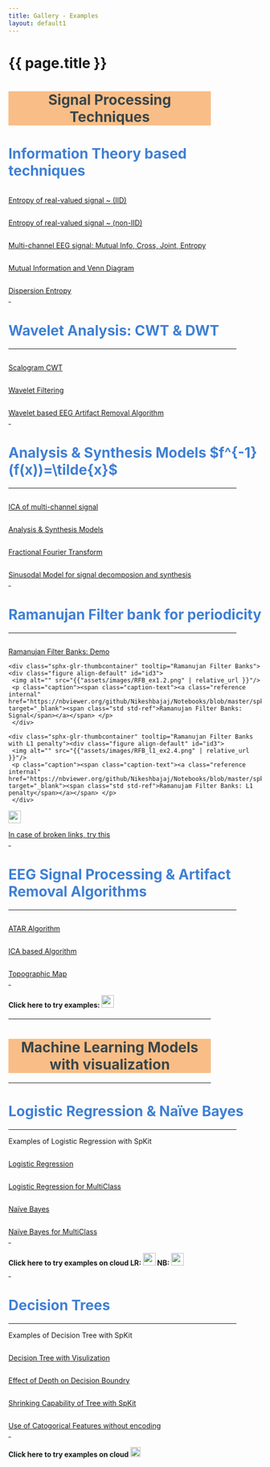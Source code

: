 ```yaml
---
title: Gallery - Examples
layout: default1
---
```


# {{ page.title }}

<script type="text/javascript"
  src="http://cdnjs.cloudflare.com/ajax/libs/mathjax/2.7.1/MathJax.js?config=TeX-AMS-MML_HTMLorMML">
</script>
<script type='text/x-mathjax-config'>
MathJax.Hub.Config({                  
tex2jax: {                  
    inlineMath: [ ['$','$'], ["\[","\]"] ],                  
},                  
"HTML-CSS": {                  
    linebreaks: {                  
        automatic: true                   
    }                  
}                  
});                  
</script>                  
<script type="text/javascript" async src = "https://cdnjs.cloudflare.com/ajax/libs/mathjax/2.7.1/MathJax.js?config=TeX-MML-AM_CHTML"></script>

<!--
You can use HTML elements in Markdown, such as the comment element, and they won't
be affected by a markdown parser. However, if you create an HTML element in your
markdown file, you cannot use markdown syntax within that element's contents.
-->
<!-- # <ins>Signal Processing Techniques</ins> -->
<div id="index-grid-half" class="section group">

<!-- <h1 style="max-width: 90%; text-align:center;background: #F9BE87;display=flex;padding:10px;"><a style="color:black;">Signal Processing Techniques</a></h1> -->
<h1 style="max-width: 80%; text-align:center;background: #F9BE87;color:#3A464A;">Signal Processing Techniques</h1>


<!-- <h1 style="text-align:center;display=block;padding:10px;left:50%;"><a style="color:black;">Signal Processing Techniques</a></h1> -->

<!-- <span id="id2"></span><h1 id = 'ITC' style="text-align:left;"><a style="color:DodgerBlue;" class="toc-backref" href="#ITC"><span class="section-number"></span>Information Theory based techniques</a></h1> -->

<h1 id = 'ITC' style="text-align:left;color:#4080D4;">Information Theory based techniques</h1>
<!-- <p style="text-align:left;"></p> -->

   <div class="sphx-glr-thumbcontainer" tooltip="Computing entropy of real-valued signal.">
     <div class="figure align-default" id="">
     <img alt="" src="{{"assets/images/entropy_1.jpg" | relative_url }}"/>
     <p class="caption"><span class="caption-text">
     <a class="reference internal" href="https://nbviewer.org/github/Nikeshbajaj/Notebooks/blob/master/spkit/SP/Entropy_example.ipynb"  target="_blank">Entropy of real-valued signal ~ (IID)</a>
     </span>
     </p>
     </div>
   </div>
   <div class="sphx-glr-thumbcontainer" tooltip="Computing entropy of real-valued signal.">
     <div class="figure align-default" id="">
     <img alt="" src="{{"assets/images/entropy_1.jpg" | relative_url }}"/>
     <p class="caption"><span class="caption-text">
     <a class="reference internal" href="https://spkit.readthedocs.io/en/latest/informationtheory.html#entropy-of-real-valued-signal-non-iid"  target="_blank">Entropy of real-valued signal ~ (non-IID)</a></span>
     </p>
     </div>
   </div>
   <div class="sphx-glr-thumbcontainer" tooltip="Multi-channel EEG analysis with Information Theory"><div class="figure align-default" id="id3">
     <img alt="" src="{{"assets/images/EEG_it4.png" | relative_url }}"/>
     <p class="caption"><span class="caption-text"><a class="reference internal" href="https://nbviewer.org/github/Nikeshbajaj/Notebooks/blob/master/spkit/SP/Entropy_EEG_Example.ipynb" target="_blank">Multi-channel EEG signal: Mutual Info, Cross, Joint, Entropy</a></span></p>
     </div>
   </div>
   <div class="sphx-glr-thumbcontainer" tooltip="Venn Diagram and Mutual Info."><div class="figure align-default" id="id3">
     <img alt="" src="{{"assets/images/MutualInfo_Venn_1.gif" | relative_url }}"/>
     <p class="caption"><span class="caption-text"><a class="reference internal" href="https://mybinder.org/v2/gh/Nikeshbajaj/Notebooks/master?urlpath=lab/tree/spkit_SP" target="_blank">Mutual Information and Venn Diagram</a></span>
     </p>
     </div>
   </div>
   <div class="sphx-glr-thumbcontainer" tooltip="Dispersion Entropy"><div class="figure align-default" id="id3">
    <img alt="" src="{{"assets/images/dis_entropy_4.png" | relative_url }}"/>
    <p class="caption"><span class="caption-text"><a class="reference internal" href="https://nbviewer.org/github/Nikeshbajaj/Notebooks/blob/master/spkit/SP/Dispersion_Entropy_1_demo_EEG.ipynb" target="_blank">Dispersion Entropy</a></span></p>
    </div>
  </div>

<!---================================================================ -->
  <div class="toctree-wrapper compound"></div>
  <hr style="width:1%;margin-left: 0px;">
  <!-- <hr style="width:10%;margin-left: 0px;"> -->
  <!-- <hr width="10%"> -->
  <!-- <span id="id2"></span> -->
  <h1 id = 'wavelet' style="text-align:left;color:#4080D4;">Wavelet Analysis: CWT & DWT</h1>
  <hr style="width:90%;margin-left: 0px;margin-right: 0px;margin-top: 0px;">

<!-- <a style="color:DodgerBlue;"></a>
  <p style="text-align:left;"></p> -->

   <div class="toctree-wrapper compound"></div>
   <div class="sphx-glr-thumbcontainer" tooltip="Scalogram CWT with different wavelets"><div class="figure align-default" id="id3">
     <img alt="" src="{{"assets/images/cwt.jpg" | relative_url }}"/>
     <p class="caption"><span class="caption-text"><a class="reference internal" href="https://nbviewer.org/github/Nikeshbajaj/Notebooks/blob/master/spkit/SP/ScalogramCWT_v0.0.9.2.ipynb" target="_blank"><span class="std std-ref">Scalogram CWT</span></a></span> </p>
     </div>
   </div>
   <div class="sphx-glr-thumbcontainer" tooltip="Wavelet Filtering"><div class="figure align-default" id="id3">
   <img alt="" src="{{"assets/images/wavelet_filtering_2.png" | relative_url }}"/>
   <p class="caption"><span class="caption-text"><a class="reference internal" href="wfilter" target="_blank"><span class="std std-ref">Wavelet Filtering</span></a></span> </p>
   </div>
 </div>
 <div class="sphx-glr-thumbcontainer" tooltip="Automatic and Tunable Artifact Removal Algorithm.">
    <div class="figure align-default" id="">
    <img alt="" src="{{"assets/images/ATAR_Beta_tune_2.gif" | relative_url }}"/>
    <p class="caption"><span class="caption-text"><a class="reference internal" href="https://nbviewer.org/github/Nikeshbajaj/Notebooks/blob/master/spkit/SP/ATAR_Algorithm_EEG_Artifact_Removal.ipynb"  target="_blank"><span class="std std-ref">Wavelet based EEG Artifact Removal Algorithm</span></a></span> </p>
    </div>
  </div>


<!---================================================================ -->
<div class="toctree-wrapper compound"></div>
<!-- <hr style="width:90%;margin-left: 0px;margin-right: 0px;"> -->
<hr style="width:1%;margin-left: 0px;">
 <!-- <hr width="10%"> -->
 <!-- <span id="id2"></span><h1 style="text-align:left;"><a style="color:DodgerBlue;" class="toc-backref" href="#A&S"><span class="section-number"></span>Analysis & Synthesis Models $$f^{-1}(f(x))=\tilde{x}$$</a></h1> -->

<h1 id = 'A&S' style="text-align:left;color:#4080D4;">Analysis & Synthesis Models $f^{-1}(f(x))=\tilde{x}$</h1>
<hr style="width:90%;margin-left: 0px;margin-right: 0px;margin-top: 0px;">

 <!-- <p style="text-align:left;"></p> -->

 <div class="sphx-glr-thumbcontainer" tooltip="ICA of EEG signal"><div class="figure align-default" id="id3">
   <img alt="" src="{{"assets/images/ICA_EEG_3.jpg" | relative_url }}"/>
   <p class="caption"><span class="caption-text"><a class="reference internal" href="https://nbviewer.org/github/Nikeshbajaj/Notebooks/blob/master/spkit/SP/ICA_EEG_example.ipynb" target="_blank"><span class="std std-ref">ICA of multi-channel signal</span></a></span> </p>
   </div>
 </div>

 <div class="sphx-glr-thumbcontainer" tooltip="Analysis & Synthesis Models"><div class="figure align-default" id="id3">
    <img alt="" src="{{"assets/images/A&S_blockgiagram_1.png" | relative_url }}"/>
    <p class="caption"><span class="caption-text"><a class="reference internal" href="https://nbviewer.org/github/Nikeshbajaj/Notebooks/blob/master/spkit/SP/Analysis_Sythesis_Models.ipynb" target="_blank"><span class="std std-ref">Analysis & Synthesis Models</span></a></span> </p>
    </div>
  </div>
  <div class="sphx-glr-thumbcontainer" tooltip="Fractional Fourier Transform"><div class="figure align-default" id="id3">
    <img alt="" src="{{"assets/images/frft_sin_3.gif" | relative_url }}"/>
    <p class="caption"><span class="caption-text"><a class="reference internal" href="https://nbviewer.org/github/Nikeshbajaj/Notebooks/blob/master/spkit/SP/FRFT_demo_sine.ipynb" target="_blank"><span class="std std-ref">Fractional Fourier Transform</span></a></span> </p>
    </div>
  </div>

  <div class="sphx-glr-thumbcontainer" tooltip="Sinusodal Model"><div class="figure align-default" id="id3">
    <img alt="" src="{{"assets/images/sinusodal_model_2.png" | relative_url }}"/>
    <p class="caption"><span class="caption-text"><a class="reference internal" href="https://nbviewer.org/github/Nikeshbajaj/Notebooks/blob/master/spkit/SP/Sinasodal_Model_AnalysisSynthesis.ipynb" target="_blank"><span class="std std-ref">Sinusodal Model for signal decomposion and synthesis</span></a></span> </p>
    </div>
  </div>

<!---================================================================ -->
 <div class="toctree-wrapper compound"></div>
 <!-- <hr width="10%"> -->
 <hr style="width:1%;margin-left: 0px;">
 <!-- <span id="id2"></span><h1 style="text-align:left;"><a style="color:DodgerBlue;" class="toc-backref" href="#A&S"><span class="section-number"></span>Ramanujan Filter bank for periodicity</a></h1>
 <p style="text-align:left;"></p> -->

 <h1 id = 'RBF' style="text-align:left;color:#4080D4;">Ramanujan Filter bank for periodicity</h1>
 <hr style="width:90%;margin-left: 0px;margin-right: 0px;margin-top: 0px;">
 <!-- <hr style="width:1%;margin-left: 0px;"> -->

   <div class="sphx-glr-thumbcontainer" tooltip="Ramanujan Filter Banks: Demo"><div class="figure align-default" id="id3">
     <img alt="" src="{{"assets/images/RFB_ex2.2.png" | relative_url }}"/>
     <p class="caption"><span class="caption-text"><a class="reference internal" href="https://nbviewer.org/github/Nikeshbajaj/Notebooks/blob/master/spkit/SP/Ramanujan_Filter_Banks_for_Period_Estimation_Demo_examples.ipynb" target="_blank"><span class="std std-ref">Ramanujan Filter Banks: Demo</span></a></span> </p>
     </div>
   </div>

    <div class="sphx-glr-thumbcontainer" tooltip="Ramanujan Filter Banks"><div class="figure align-default" id="id3">
     <img alt="" src="{{"assets/images/RFB_ex1.2.png" | relative_url }}"/>
     <p class="caption"><span class="caption-text"><a class="reference internal" href="https://nbviewer.org/github/Nikeshbajaj/Notebooks/blob/master/spkit/SP/Ramanujan_Filter_Banks_for_Period_Estimation_from_signal.ipynb" target="_blank"><span class="std std-ref">Ramanujan Filter Banks: Signal</span></a></span> </p>
     </div>
   </div>

    <div class="sphx-glr-thumbcontainer" tooltip="Ramanujan Filter Banks with L1 penalty"><div class="figure align-default" id="id3">
     <img alt="" src="{{"assets/images/RFB_l1_ex2.4.png" | relative_url }}"/>
     <p class="caption"><span class="caption-text"><a class="reference internal" href="https://nbviewer.org/github/Nikeshbajaj/Notebooks/blob/master/spkit/SP/Ramanujan_Filter_Banks_for_Period_Estimation_with_sparse_penalty.ipynb" target="_blank"><span class="std std-ref">Ramanujam Filter Banks: L1 penalty</span></a></span> </p>
     </div>
   </div>

   <div class="sphx-glr-thumbcontainer" tooltip="Binder Links"><div class="figure align-default" id="id3">
     <img alt="" src="https://mybinder.org/badge_logo.svg" height="25em"/>
     <p class="caption"><span class="caption-text"><a class="reference internal" href="https://mybinder.org/v2/gh/Nikeshbajaj/Notebooks/master?urlpath=lab/tree/spkit_SP" target="_blank"><span class="std std-ref">In case of broken links, try this</span></a></span> </p>
     </div>
   </div>


<!---================================================================ -->
<div class="toctree-wrapper compound"></div>
   <!-- <hr width="10%"> -->
<hr style="width:1%;margin-left: 0px;">
   <!-- <span id="id1"></span><h1 style="text-align:left;"><a style="color:DodgerBlue;" class="toc-backref" href="#EEG"><span class="section-number"></span>EEG Signal Processing & Artifact Removal Algorithms</a>
   <a class="headerlink" href="#eeg" title="Permalink to this headline">¶</a></h1>
   <p style="text-align:left;"></p> -->

 <h1 id='EEG' style="text-align:left;color:#4080D4;">EEG Signal Processing & Artifact Removal Algorithms</h1>
 <hr style="width:90%;margin-left: 0px;margin-right: 0px;margin-top: 0px;">
   <!-- <hr style="width:1%;margin-left: 0px;"> -->

<div class="sphx-glr-thumbcontainer" tooltip="Automatic and Tunable Artifact Removal Algorithm.">
   <div class="figure align-default" id="">
   <img alt="" src="{{"assets/images/ATAR_Beta_tune_2.gif" | relative_url }}"/>
 <p class="caption"><span class="caption-text"><a class="reference internal" href="https://nbviewer.org/github/Nikeshbajaj/Notebooks/blob/master/spkit/SP/ATAR_Algorithm_EEG_Artifact_Removal.ipynb"  target="_blank"><span class="std std-ref">ATAR Algorithm</span></a></span> </p>
   </div>
 </div>
<div class="sphx-glr-thumbcontainer" tooltip="ICA based Artifact Removal Algorithm.">
   <div class="figure align-default" id="">
   <img alt="" src="{{"assets/images/ICA_Artifact_Removal.png" | relative_url }}"/>
   <p class="caption"><span class="caption-text"><a class="reference internal" href="https://nbviewer.org/github/Nikeshbajaj/Notebooks/blob/master/spkit/SP/ICA_based_Artifact_Removal.ipynb"  target="_blank"><span class="std std-ref">ICA based Algorithm</span></a></span> </p>
   </div>
 </div>
 <div class="sphx-glr-thumbcontainer" tooltip="Topographical Maps.">
    <div class="figure align-default" id="">
    <img alt="" src="{{"examples/figures/eeg_dynamic_ssfi_1.gif" | relative_url }}"/>
    <p class="caption"><span class="caption-text"><a class="reference internal" href="gen_topo"  target="_blank"><span class="std std-ref">Topographic Map</span></a></span> </p>
    </div>
  </div>


 <div class="toctree-wrapper compound"></div>
 <!-- <hr width="10%"> -->
 <hr style="width:1%;margin-left: 0px;">
 <h4 style="text-align:left;">Click here to try examples: <a class="reference external" href="https://mybinder.org/v2/gh/Nikeshbajaj/Notebooks/master?urlpath=lab/tree/spkit_SP" target="_blank"><img src="https://mybinder.org/badge_logo.svg" height="25em"></a> </h4>
</div>
<div class="toctree-wrapper compound"></div>
<!-- <hr style="width:1%;margin-left: 0px;"> -->
<!--
<div id="index-grid-half" class="section group">
   <span id="id1"></span><h1 style="text-align:left;"><a style="color:DodgerBlue;" class="toc-backref" href="#EEG"><span class="section-number"></span>EEG Signal Processing</a>
   <a class="headerlink" href="#artifact-eeg" title="Permalink to this headline">¶</a></h1>
   <p style="text-align:left;"></p>
  <div class="sphx-glr-thumbcontainer" tooltip="Topographical Maps.">
     <div class="figure align-default" id="">
     <img alt="" src="{{"examples/figures/eeg_dynamic_ssfi_1.gif" | relative_url }}"/>
     <p class="caption"><span class="caption-text"><a class="reference internal" href="gen_topo"  target="_blank"><span class="std std-ref">Topographic Map</span></a></span> </p>
     </div>
   </div>
   <div class="toctree-wrapper compound"></div>
   <hr width="10%">
  </div> -->


<!-- # <ins>Machine Learning Models with visualization</ins> -->

 <div id="index-grid-half" class="section group">

 <!-- <hr style="width:50%;size:3;color:black;margin-left: 0px;"> -->

 <!-- <hr style="height:2px; width:50%; border-width:0; color:red; background-color:red;margin-left: 0px;"> -->
 <!-- <a name='ml'></a> -->
 <hr style="color:#3A464A; width:80%;margin-left: 0px;margin-right: 0px;margin-top: 0px;margin-bottom: 0px;">
 <h1 id = 'ml' style="color:#3A464A; max-width: 80%; text-align:center; background: #F9BE87;">Machine Learning Models with visualization</h1>
 <hr style="color:#3A464A; width:80%;margin-left: 0px;margin-right: 0px;margin-top: 0px;">
   <!-- <hr style="width:1%;margin-left: 0px;"> -->
<!-- <a style="color:#3A464A;"></a> -->
 <!-- class="toc-backref" -->
<!-- <a class="headerlink" href="#ml" title="">¶</a> -->



 <!-- <span id="id1"></span><h1 style="text-align:left;"><a style="color:DodgerBlue;" class="toc-backref" href="#LR"><span class="section-number"></span>Logistic Regression & Naïve Bayes</a></h1> -->
<h1 id='LRNB' style="text-align:left;color:#4080D4;">Logistic Regression & Naïve Bayes</h1>
<hr style="width:90%;margin-left: 0px;margin-right: 0px;margin-top: 0px;">
  <!-- <hr style="width:1%;margin-left: 0px;"> -->


 <p style="text-align:left;">Examples of Logistic Regression with SpKit</p>
 <div class="sphx-glr-thumbcontainer" tooltip="An example to demonstrate the visulization of Logistic Regression while training and plotting resulting weights.">
   <div class="figure align-default" id="">
   <img alt="" src="{{"assets/images/LR_v1.gif" | relative_url }}"/>
   <p class="caption"><span class="caption-text"><a class="reference internal" href="https://nbviewer.jupyter.org/github/Nikeshbajaj/Notebooks/blob/master/spkit_ML/LogisticRegression/1_LogisticRegression_examples_spkit.ipynb"  target="_blank"><span class="std std-ref">Logistic Regression</span></a></span> </p>
   </div>
 </div>

 <div class="toctree-wrapper compound"></div>

 <div class="sphx-glr-thumbcontainer" tooltip="Analysing weights"><div class="figure align-default" id="id3">
   <img alt="" src="{{"assets/images/LR_v2.png" | relative_url }}"/>
   <p class="caption"><span class="caption-text"><a class="reference internal" href="https://nbviewer.jupyter.org/github/Nikeshbajaj/Notebooks/blob/master/spkit_ML/LogisticRegression/2_LogisticRegression_Examples_spkitV0.0.9.ipynb" target="_blank"><span class="std std-ref">Logistic Regression for MultiClass</span></a></span> </p>
   </div>
 </div>

 <div class="sphx-glr-thumbcontainer" tooltip="Naive Bayes"><div class="figure align-default" id="id3">
   <img alt="" src="{{"assets/images/Bayes_rule.png" | relative_url }}"/>
   <p class="caption"><span class="caption-text"><a class="reference internal" href="https://nbviewer.jupyter.org/github/Nikeshbajaj/Notebooks/blob/master/spkit_ML/NaiveBayes/1_NaiveBayes_example_spkit.ipynb"><span class="std std-ref">Naïve Bayes</span></a></span> </p>
   </div>
 </div>

 <div class="sphx-glr-thumbcontainer" tooltip="Analysing weights"><div class="figure align-default" id="id3">
   <img alt="" src="{{"assets/images/NaiveBayes_1.png" | relative_url }}"/>
   <p class="caption"><span class="caption-text"><a class="reference internal" href="https://nbviewer.jupyter.org/github/Nikeshbajaj/Notebooks/blob/master/spkit_ML/NaiveBayes/1_NaiveBayes_example_spkit.ipynb" target="_blank"><span class="std std-ref">Naïve Bayes for MultiClass</span></a></span> </p>
   </div>
 </div>


 <div class="toctree-wrapper compound"></div>
 <!-- <hr width="10%"> -->
 <hr style="width:1%;margin-left: 0px;">
 <h4 style="text-align:left;">Click here to try examples on cloud LR: <a class="reference external" href="https://mybinder.org/v2/gh/Nikeshbajaj/Notebooks/master?urlpath=lab/tree/spkit_ML/LogisticRegression" target="_blank"><img src="https://mybinder.org/badge_logo.svg" height="25em"></a> NB: <a class="reference external" href="https://mybinder.org/v2/gh/Nikeshbajaj/Notebooks/master?urlpath=lab/tree/spkit_ML/NaiveBayes"><img src="https://mybinder.org/badge_logo.svg" height="25em"></a></h4>
 </div>

 <div id="index-grid-half" class="section group">
 <hr style="width:1%;margin-left: 0px;">
 <!-- <span id="id1"></span><h1 style="text-align:left;"><a style="color:DodgerBlue;" class="toc-backref" href="#trees"><span class="section-number"></span>Decision Trees</a></h1> -->
 <h1 id='trees' style="text-align:left;color:#4080D4;">Decision Trees</h1>
 <hr style="width:90%;margin-left: 0px;margin-right: 0px;margin-top: 0px;">
   <!-- <hr style="width:1%;margin-left: 0px;"> -->


 <p style="text-align:left;">Examples of Decision Tree with SpKit</p>

 <div class="sphx-glr-thumbcontainer" tooltip="An example to demonstrate the visulization of tree while training and plotting resulting tree.">
   <div class="figure align-default" id="">
   <img alt="" src="{{"assets/images/tree-viz.gif" | relative_url }}"/>
   <p class="caption"><span class="caption-text"><a class="reference internal" href="https://nbviewer.jupyter.org/github/Nikeshbajaj/Notebooks/blob/master/spkit/0.0.9/ML/Trees/1_DecisionTree_Visualization_spkit_v0.0.9.ipynb" target="_blank"><span class="std std-ref">Decision Tree with Visulization</span></a></span> </p>
   </div>
 </div>

 <div class="toctree-wrapper compound"></div>

 <div class="sphx-glr-thumbcontainer" tooltip="Analysing depth and decision boundries"><div class="figure align-default" id="id3">
   <img alt="" src="{{"assets/images/trees-grid.png" | relative_url }}"/>
   <p class="caption"><span class="caption-text"><a class="reference internal" href="https://nbviewer.jupyter.org/github/Nikeshbajaj/Notebooks/blob/master/spkit/0.0.9/ML/Trees/2_ClassificationTrees_Depth_DecisionBoundaries_spkit_v0.0.9.ipynb" target="_blank"><span class="std std-ref">Effect of Depth on Decision Boundry</span></a></span> </p>
   </div>
 </div>

 <div class="toctree-wrapper compound"></div>

 <div class="sphx-glr-thumbcontainer" tooltip="AN example to show the shrinking capability of tree from SpKit"><div class="figure align-default" id="id4">
   <img alt="" src="{{"assets/images/tree-shrink.png" | relative_url }}"/>
   <p class="caption"><span class="caption-text"><a class="reference internal" href="https://nbviewer.jupyter.org/github/Nikeshbajaj/Notebooks/blob/master/spkit/0.0.9/ML/Trees/3_DecisionTrees_ShrinkingCapability_spkit_v0.0.9.ipynb" target="_blank"><span class="std std-ref">Shrinking Capability of Tree with SpKit</span></a></span></p>
   </div>
 </div>

 <!-- <div class="toctree-wrapper compound"></div> -->

 <div class="sphx-glr-thumbcontainer" tooltip="An example showing how to use catogorical features without need of any enconding"><div class="figure align-default" id="id5">
   <img alt="" src="{{"assets/images/tree-cat.png" | relative_url }}"/>
   <p class="caption"><span class="caption-text"><a class="reference internal" href="https://nbviewer.jupyter.org/github/Nikeshbajaj/Notebooks/blob/master/spkit/0.0.9/ML/Trees/4_DecisionTrees_CatogoricalFeatures_spkit_v0.0.9.ipynb" target="_blank"><span class="std std-ref">Use of Catogorical Features without encoding</span></a></span></p>
   </div>
 </div>

 <div class="toctree-wrapper compound"></div>
 <!-- <hr width="10%"> -->
 <hr style="width:1%;margin-left: 0px;">
   <h4 style="text-align:left;">Click here to try examples on cloud <a class="reference external" href="https://mybinder.org/v2/gh/Nikeshbajaj/Notebooks/master?urlpath=lab/tree/spkit/0.0.9/ML/Trees" target="_blank"><img src="https://mybinder.org/badge_logo.svg" height="20em"></a></h4>
 </div>
 
   <!-- <hr style="width:1%;margin-left: 0px;"> -->

<div id="index-grid-half" class="section group">
<!-- <span id="id1"></span> -->
<!-- <h1 style="text-align:left;"><a style="color:blue;" class="toc-backref" href="#logit"> -->
<!-- <span class="section-number"></span>..</a> -->
<!-- <hr width="10%"> -->
 <!-- </div> -->
   <!--<h3 style="text-align:left;">More to come ..</h3> -->

 <!--</div>-->
<!--
 <div id="index-grid-half" class="section group">
 <span id="id1"></span><h1 style="text-align:left;"><a style="color:blue;" class="toc-backref" href="#RF"><span class="section-number"></span>Random Forest</a>
 <a class="headerlink" href="#tutorial-examples" title="Permalink to this headline">¶</a></h1>
 <p style="text-align:left;">Examples with SpKit</p>
 </div>
-->

<!--
 <div id="index-grid-half" class="section group">
 <span id="id1"></span><h1 style="text-align:left;"><a style="color:blue;" class="toc-backref" href="#SVM"><span class="section-number"></span>Spport Vector Machine</a>
 <a class="headerlink" href="#tutorial-examples" title="Permalink to this headline">¶</a></h1>
 <p style="text-align:left;">Examples with SpKit</p>
 </div>
-->
<!--
 <div id="index-grid-half" class="section group">
 <span id="id1"></span><h1 style="text-align:left;"><a style="color:blue;" class="toc-backref" href="#NN"><span class="section-number"></span>Neural Networks</a>
 <a class="headerlink" href="#tutorial-examples" title="Permalink to this headline">¶</a></h1>
 <p style="text-align:left;">Examples with SpKit</p>
 </div>
-->
<!--
 <div id="index-grid-half" class="section group">
 <span id="id1"></span><h1 style="text-align:left;"><a style="color:blue;" class="toc-backref" href="#ensemble"><span class="section-number"></span>Ensemble Approach</a>
 <a class="headerlink" href="#tutorial-examples" title="Permalink to this headline">¶</a></h1>
 <p style="text-align:left;">Examples with SpKit</p>
 </div>
-->
 <!-- </div> -->


<!--
 <div id="index-grid-full" class="section group"></div>
 <div id="getting-started"><a href="{{"userguide" | relative_url }}" class="btn btn-primary">Getting Started</a></div>
 <div id="index-grid-full" class="section group"></div>
-->
